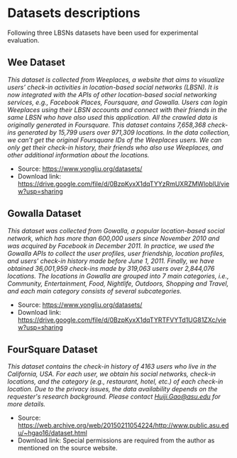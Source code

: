 # Datasets descriptions
Following three LBSNs datasets have been used for experimental evaluation.
## Wee Dataset
<em>This dataset is collected from Weeplaces, a website that aims to visualize users’ check-in activities in location-based social networks (LBSN). It is now integrated with the APIs of other location-based social networking services, e.g., Facebook Places, Foursquare, and Gowalla. Users can login Weeplaces using their LBSN accounts and connect with their friends in the same LBSN who have also used this application. All the crawled data is originally generated in Foursquare. This dataset contains 7,658,368 check-ins generated by 15,799 users over 971,309 locations. In the data collection, we can’t get the original Foursquare IDs of the Weeplaces users. We can only get their check-in history, their friends who also use Weeplaces, and other additional information about the locations. </em>
- Source: https://www.yongliu.org/datasets/
- Download link: https://drive.google.com/file/d/0BzpKyxX1dqTYYzRmUXRZMWloblU/view?usp=sharing

## Gowalla Dataset
<em> This dataset was collected from Gowalla, a popular location-based social network, which has more than 600,000 users since November 2010 and was acquired by Facebook in December 2011. In practice, we used the Gowalla APIs to collect the user profiles, user friendship, location profiles, and users’ check-in history made before June 1, 2011. Finally, we have obtained 36,001,959 check-ins made by 319,063 users over 2,844,076 locations. The locations in Gowalla are grouped into 7 main categories, i.e., Community, Entertainment, Food, Nightlife, Outdoors, Shopping and Travel, and each main category consists of several subcategories. </em>

- Source: https://www.yongliu.org/datasets/
- Download link: https://drive.google.com/file/d/0BzpKyxX1dqTYRTFVYTd1UG81ZXc/view?usp=sharing

## FourSquare Dataset

<em> This dataset contains the check-in history of 4163 users who live in the California, USA. For each user, we obtain his social networks, check-in locations, and the category (e.g., restaurant, hotel, etc.) of each check-in location. Due to the privacy issues, the data availability depends on the requester's research background. Please contact Huiji.Gao@asu.edu for more details.</em>

- Source: https://web.archive.org/web/20150211054224/http://www.public.asu.edu/~hgao16/dataset.html
- Download link: Special permissions are required from the author as mentioned on the source website.
 
